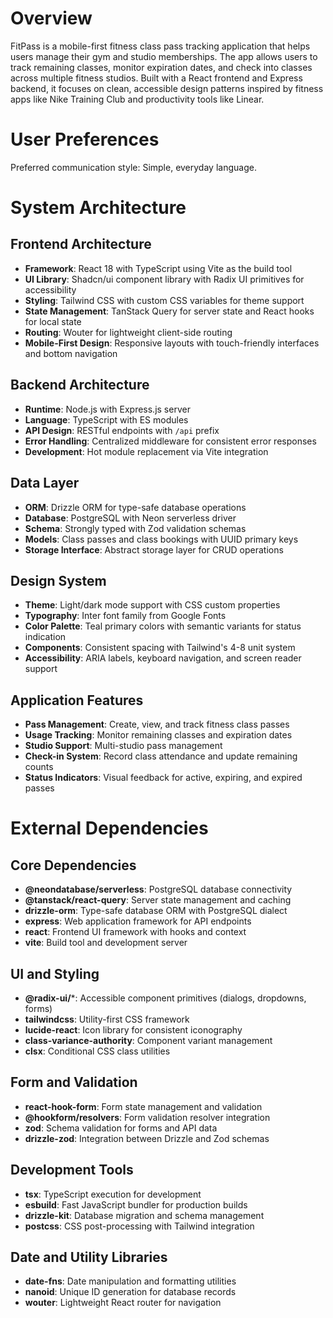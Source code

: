 # Overview

FitPass is a mobile-first fitness class pass tracking application that helps users manage their gym and studio memberships. The app allows users to track remaining classes, monitor expiration dates, and check into classes across multiple fitness studios. Built with a React frontend and Express backend, it focuses on clean, accessible design patterns inspired by fitness apps like Nike Training Club and productivity tools like Linear.

# User Preferences

Preferred communication style: Simple, everyday language.

# System Architecture

## Frontend Architecture
- **Framework**: React 18 with TypeScript using Vite as the build tool
- **UI Library**: Shadcn/ui component library with Radix UI primitives for accessibility
- **Styling**: Tailwind CSS with custom CSS variables for theme support
- **State Management**: TanStack Query for server state and React hooks for local state
- **Routing**: Wouter for lightweight client-side routing
- **Mobile-First Design**: Responsive layouts with touch-friendly interfaces and bottom navigation

## Backend Architecture
- **Runtime**: Node.js with Express.js server
- **Language**: TypeScript with ES modules
- **API Design**: RESTful endpoints with `/api` prefix
- **Error Handling**: Centralized middleware for consistent error responses
- **Development**: Hot module replacement via Vite integration

## Data Layer
- **ORM**: Drizzle ORM for type-safe database operations
- **Database**: PostgreSQL with Neon serverless driver
- **Schema**: Strongly typed with Zod validation schemas
- **Models**: Class passes and class bookings with UUID primary keys
- **Storage Interface**: Abstract storage layer for CRUD operations

## Design System
- **Theme**: Light/dark mode support with CSS custom properties
- **Typography**: Inter font family from Google Fonts
- **Color Palette**: Teal primary colors with semantic variants for status indication
- **Components**: Consistent spacing with Tailwind's 4-8 unit system
- **Accessibility**: ARIA labels, keyboard navigation, and screen reader support

## Application Features
- **Pass Management**: Create, view, and track fitness class passes
- **Usage Tracking**: Monitor remaining classes and expiration dates
- **Studio Support**: Multi-studio pass management
- **Check-in System**: Record class attendance and update remaining counts
- **Status Indicators**: Visual feedback for active, expiring, and expired passes

# External Dependencies

## Core Dependencies
- **@neondatabase/serverless**: PostgreSQL database connectivity
- **@tanstack/react-query**: Server state management and caching
- **drizzle-orm**: Type-safe database ORM with PostgreSQL dialect
- **express**: Web application framework for API endpoints
- **react**: Frontend UI framework with hooks and context
- **vite**: Build tool and development server

## UI and Styling
- **@radix-ui/***: Accessible component primitives (dialogs, dropdowns, forms)
- **tailwindcss**: Utility-first CSS framework
- **lucide-react**: Icon library for consistent iconography
- **class-variance-authority**: Component variant management
- **clsx**: Conditional CSS class utilities

## Form and Validation
- **react-hook-form**: Form state management and validation
- **@hookform/resolvers**: Form validation resolver integration
- **zod**: Schema validation for forms and API data
- **drizzle-zod**: Integration between Drizzle and Zod schemas

## Development Tools
- **tsx**: TypeScript execution for development
- **esbuild**: Fast JavaScript bundler for production builds
- **drizzle-kit**: Database migration and schema management
- **postcss**: CSS post-processing with Tailwind integration

## Date and Utility Libraries
- **date-fns**: Date manipulation and formatting utilities
- **nanoid**: Unique ID generation for database records
- **wouter**: Lightweight React router for navigation